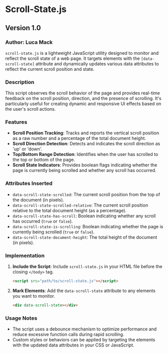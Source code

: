 # Scroll-State.js

## Version 1.0

### Author: Luca Mack

`scroll-state.js` is a lightweight JavaScript utility designed to monitor and reflect the scroll state of a web page. It targets elements with the `[data-scroll-state]` attribute and dynamically updates various data attributes to reflect the current scroll position and state.

### Description

This script observes the scroll behavior of the page and provides real-time feedback on the scroll position, direction, and the presence of scrolling. It's particularly useful for creating dynamic and responsive UI effects based on the user's scroll actions.

### Features

- **Scroll Position Tracking**: Tracks and reports the vertical scroll position as a raw number and a percentage of the total document height.
- **Scroll Direction Detection**: Detects and indicates the scroll direction as 'up' or 'down'.
- **Top/Bottom Range Detection**: Identifies when the user has scrolled to the top or bottom of the page.
- **Scroll State Indicators**: Provides boolean flags indicating whether the page is currently being scrolled and whether any scroll has occurred.

### Attributes Inserted

- `data-scroll-state-scrolled`: The current scroll position from the top of the document (in pixels).
- `data-scroll-state-scrolled-relative`: The current scroll position relative to the total document height (as a percentage).
- `data-scroll-state-has-scroll`: Boolean indicating whether any scroll has occurred (`true` or `false`).
- `data-scroll-state-is-scrolling`: Boolean indicating whether the page is currently being scrolled (`true` or `false`).
- `data-scroll-state-document-height`: The total height of the document (in pixels).

### Implementation

1. **Include the Script**: Include `scroll-state.js` in your HTML file before the closing `</body>` tag.
   ```html
   <script src="path/to/scroll-state.js"></script>
   ```
2. **Mark Elements**: Add the `data-scroll-state` attribute to any elements you want to monitor.
   ```html
   <div data-scroll-state></div>
    ```

### Usage Notes

- The script uses a debounce mechanism to optimize performance and reduce excessive function calls during rapid scrolling.
- Custom styles or behaviors can be applied by targeting the elements with the updated data attributes in your CSS or JavaScript.


